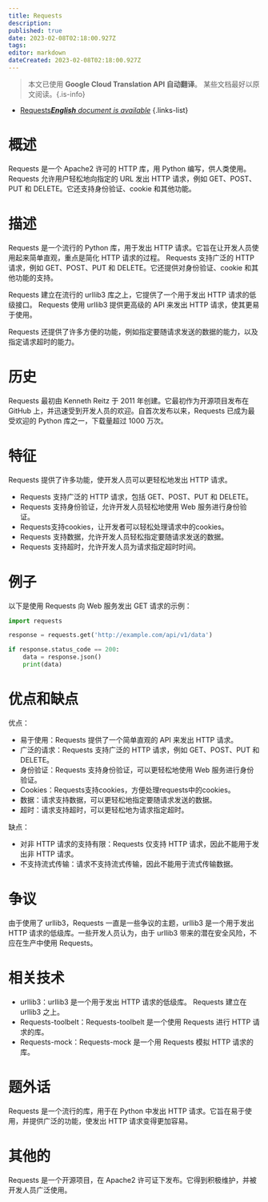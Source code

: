 ```yaml
---
title: Requests
description: 
published: true
date: 2023-02-08T02:18:00.927Z
tags: 
editor: markdown
dateCreated: 2023-02-08T02:18:00.927Z
---
```


> 本文已使用 **Google Cloud Translation API 自动翻译**。
某些文档最好以原文阅读。{.is-info}



- [Requests***English** document is available*](/en/Knowledge-base/Dictionary/requests)
{.links-list}


# 概述

Requests 是一个 Apache2 许可的 HTTP 库，用 Python 编写，供人类使用。 Requests 允许用户轻松地向指定的 URL 发出 HTTP 请求，例如 GET、POST、PUT 和 DELETE。它还支持身份验证、cookie 和其他功能。

# 描述

Requests 是一个流行的 Python 库，用于发出 HTTP 请求。它旨在让开发人员使用起来简单直观，重点是简化 HTTP 请求的过程。 Requests 支持广泛的 HTTP 请求，例如 GET、POST、PUT 和 DELETE。它还提供对身份验证、cookie 和其他功能的支持。

Requests 建立在流行的 urllib3 库之上，它提供了一个用于发出 HTTP 请求的低级接口。 Requests 使用 urllib3 提供更高级的 API 来发出 HTTP 请求，使其更易于使用。

Requests 还提供了许多方便的功能，例如指定要随请求发送的数据的能力，以及指定请求超时的能力。

# 历史

Requests 最初由 Kenneth Reitz 于 2011 年创建。它最初作为开源项目发布在 GitHub 上，并迅速受到开发人员的欢迎。自首次发布以来，Requests 已成为最受欢迎的 Python 库之一，下载量超过 1000 万次。

# 特征

Requests 提供了许多功能，使开发人员可以更轻松地发出 HTTP 请求。

- Requests 支持广泛的 HTTP 请求，包括 GET、POST、PUT 和 DELETE。
- Requests 支持身份验证，允许开发人员轻松地使用 Web 服务进行身份验证。
- Requests支持cookies，让开发者可以轻松处理请求中的cookies。
- Requests 支持数据，允许开发人员轻松指定要随请求发送的数据。
- Requests 支持超时，允许开发人员为请求指定超时时间。

# 例子

以下是使用 Requests 向 Web 服务发出 GET 请求的示例：

```python
import requests

response = requests.get('http://example.com/api/v1/data')

if response.status_code == 200:
    data = response.json()
    print(data)
```

# 优点和缺点

优点：

- 易于使用：Requests 提供了一个简单直观的 API 来发出 HTTP 请求。
- 广泛的请求：Requests 支持广泛的 HTTP 请求，例如 GET、POST、PUT 和 DELETE。
- 身份验证：Requests 支持身份验证，可以更轻松地使用 Web 服务进行身份验证。
- Cookies：Requests支持cookies，方便处理requests中的cookies。
- 数据：请求支持数据，可以更轻松地指定要随请求发送的数据。
- 超时：请求支持超时，可以更轻松地为请求指定超时。

缺点：

- 对非 HTTP 请求的支持有限：Requests 仅支持 HTTP 请求，因此不能用于发出非 HTTP 请求。
- 不支持流式传输：请求不支持流式传输，因此不能用于流式传输数据。

# 争议

由于使用了 urllib3，Requests 一直是一些争议的主题，urllib3 是一个用于发出 HTTP 请求的低级库。一些开发人员认为，由于 urllib3 带来的潜在安全风险，不应在生产中使用 Requests。

# 相关技术

- urllib3：urllib3 是一个用于发出 HTTP 请求的低级库。 Requests 建立在 urllib3 之上。
- Requests-toolbelt：Requests-toolbelt 是一个使用 Requests 进行 HTTP 请求的库。
- Requests-mock：Requests-mock 是一个用 Requests 模拟 HTTP 请求的库。

# 题外话

Requests 是一个流行的库，用于在 Python 中发出 HTTP 请求。它旨在易于使用，并提供广泛的功能，使发出 HTTP 请求变得更加容易。

# 其他的

Requests 是一个开源项目，在 Apache2 许可证下发布。它得到积极维护，并被开发人员广泛使用。